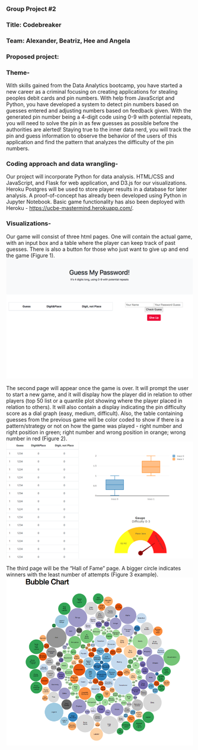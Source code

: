 ### Group Project #2 
### Title: Codebreaker
### Team: Alexander, Beatriz, Hee and Angela

### Proposed project:
### Theme-

With skills gained from the Data Analytics bootcamp, you have started a new career as a criminal focusing on creating applications for stealing peoples debit cards and pin numbers. With help from JavaScript and Python, you have developed a system to detect pin numbers based on guesses entered and adjusting numbers based on feedback given. With the generated pin number being a 4-digit code using 0-9 with potential repeats, you will need to solve the pin in as few guesses as possible before the authorities are alerted! Staying true to the inner data nerd, you will track the pin and guess information to observe the behavior of the users of this application and find the pattern that analyzes the difficulty of the pin numbers.

### Coding approach and data wrangling-
Our project will incorporate Python for data analysis. HTML/CSS and JavaScript, and Flask for web application, and D3.js for our visualizations. Heroku Postgres will be used to store player results in a database for later analysis. A proof-of-concept has already been developed using Python in Jupyter Notebook. Basic game functionality has also been deployed with Heroku - https://ucbe-mastermind.herokuapp.com/.

### Visualizations-
Our game will consist of three html pages. One will contain the actual game, with an input box and a table where the player can keep track of past guesses. There is also a button for those who just want to give up and end the game (Figure 1).
![Game page](proposal_images/Figure1.png)

The second page will appear once the game is over. It will prompt the user to start a new game, and it will display how the player did in relation to other players (top 50 list or a quantile plot showing where the player placed in relation to others). It will also contain a display indicating the pin difficulty score as a dial graph (easy, medium, difficult). Also, the table containing guesses from the previous game will be color coded to show if there is a pattern/strategy or not on how the game was played - right number and right position in green; right number and wrong position in orange; wrong number in red (Figure 2). 
![Output page](proposal_images/Figure2.PNG)

The third page will be the “Hall of Fame” page. A bigger circle indicates winners with the least number of attempts (Figure 3 example).
![Hall of Fame page](proposal_images/Figure3.png)
